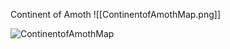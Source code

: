 Continent of Amoth ![[ContinentofAmothMap.png]]

![ContinentofAmothMap](quartz/ContinentofAmothMap.png?raw=true "Continent of Amoth")

